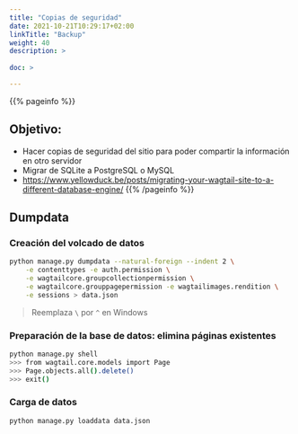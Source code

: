 ```yaml
---
title: "Copias de seguridad"
date: 2021-10-21T10:29:17+02:00
linkTitle: "Backup"
weight: 40
description: >
    
doc: >

---
```

{{% pageinfo %}}
## Objetivo:
* Hacer copias de seguridad del sitio para poder compartir la información en otro servidor
* Migrar de SQLite a PostgreSQL o MySQL
* https://www.yellowduck.be/posts/migrating-your-wagtail-site-to-a-different-database-engine/
{{% /pageinfo %}}

## Dumpdata
### Creación del volcado de datos

```bash
python manage.py dumpdata --natural-foreign --indent 2 \
    -e contenttypes -e auth.permission \
    -e wagtailcore.groupcollectionpermission \
    -e wagtailcore.grouppagepermission -e wagtailimages.rendition \
    -e sessions > data.json
```
> Reemplaza `\` por `^` en Windows

### Preparación de la base de datos: elimina páginas existentes
```bash
python manage.py shell
>>> from wagtail.core.models import Page
>>> Page.objects.all().delete()
>>> exit()
```

### Carga de datos
```bash
python manage.py loaddata data.json
```
